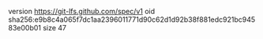 version https://git-lfs.github.com/spec/v1
oid sha256:e9b8c4a065f7dc1aa2396011771d90c62d1d92b38f881edc921bc94583e00b01
size 47

